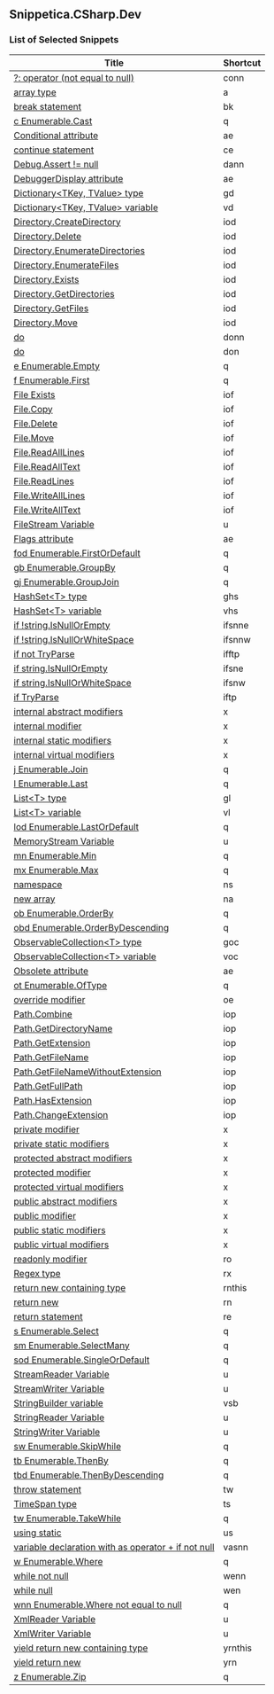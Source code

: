 ﻿## Snippetica.CSharp.Dev

### List of Selected Snippets

Title | Shortcut
----- | --------
[?: operator \(not equal to null\)](ConditionalOperatorNotEqualToNull.snippet)|conn
[array type](_AutoGenerated/ArrayOfTType.snippet)|a
[break statement](BreakStatement.snippet)|bk
[c Enumerable\.Cast](Linq/EnumerableCast.snippet)|q
[Conditional attribute](Attributes/ConditionalAttribute.snippet)|ae
[continue statement](ContinueStatement.snippet)|ce
[Debug\.Assert \!= null](DebugAssertNotNull.snippet)|dann
[DebuggerDisplay attribute](Attributes/DebuggerDisplayAttribute.snippet)|ae
[Dictionary\<TKey, TValue\> type](DictionaryOfTKeyTValueType.snippet)|gd
[Dictionary\<TKey, TValue\> variable](_AutoGenerated/DictionaryOfTKeyTValueVariable.snippet)|vd
[Directory\.CreateDirectory](IO/DirectoryCreateDirectory.snippet)|iod
[Directory\.Delete](IO/DirectoryDelete.snippet)|iod
[Directory\.EnumerateDirectories](IO/DirectoryEnumerateDirectories.snippet)|iod
[Directory\.EnumerateFiles](IO/DirectoryEnumerateFiles.snippet)|iod
[Directory\.Exists](IO/DirectoryExists.snippet)|iod
[Directory\.GetDirectories](IO/DirectoryGetDirectories.snippet)|iod
[Directory\.GetFiles](IO/DirectoryGetFiles.snippet)|iod
[Directory\.Move](IO/DirectoryMove.snippet)|iod
[do](DoNotNull.snippet)|donn
[do](DoNull.snippet)|don
[e Enumerable\.Empty](Linq/EnumerableEmpty.snippet)|q
[f Enumerable\.First](Linq/EnumerableFirst.snippet)|q
[File Exists](IO/FileExists.snippet)|iof
[File\.Copy](IO/FileCopy.snippet)|iof
[File\.Delete](IO/FileDelete.snippet)|iof
[File\.Move](IO/FileMove.snippet)|iof
[File\.ReadAllLines](IO/FileReadAllLines.snippet)|iof
[File\.ReadAllText](IO/FileReadAllText.snippet)|iof
[File\.ReadLines](IO/FileReadLines.snippet)|iof
[File\.WriteAllLines](IO/FileWriteAllLines.snippet)|iof
[File\.WriteAllText](IO/FileWriteAllText.snippet)|iof
[FileStream Variable](IO/FileStreamVariable.snippet)|u
[Flags attribute](Attributes/FlagsAttribute.snippet)|ae
[fod Enumerable\.FirstOrDefault](Linq/EnumerableFirstOrDefault.snippet)|q
[gb Enumerable\.GroupBy](Linq/EnumerableGroupBy.snippet)|q
[gj Enumerable\.GroupJoin](Linq/EnumerableGroupJoin.snippet)|q
[HashSet\<T\> type](_AutoGenerated/HashSetOfTType.snippet)|ghs
[HashSet\<T\> variable](_AutoGenerated/HashSetOfTVariable.snippet)|vhs
[if \!string\.IsNullOrEmpty](IfNotStringIsNullOrEmpty.snippet)|ifsnne
[if \!string\.IsNullOrWhiteSpace](IfNotStringIsNullOrWhiteSpace.snippet)|ifsnnw
[if not TryParse](_AutoGenerated/IfNotTryParse.snippet)|ifftp
[if string\.IsNullOrEmpty](IfStringIsNullOrEmpty.snippet)|ifsne
[if string\.IsNullOrWhiteSpace](IfStringIsNullOrWhiteSpace.snippet)|ifsnw
[if TryParse](_AutoGenerated/IfTryParse.snippet)|iftp
[internal abstract modifiers](Modifiers/InternalAbstractModifiers.snippet)|x
[internal modifier](Modifiers/InternalModifier.snippet)|x
[internal static modifiers](Modifiers/InternalStaticModifiers.snippet)|x
[internal virtual modifiers](Modifiers/InternalVirtualModifiers.snippet)|x
[j Enumerable\.Join](Linq/EnumerableJoin.snippet)|q
[l Enumerable\.Last](Linq/EnumerableLast.snippet)|q
[List\<T\> type](_AutoGenerated/ListOfTType.snippet)|gl
[List\<T\> variable](_AutoGenerated/ListOfTVariable.snippet)|vl
[lod Enumerable\.LastOrDefault](Linq/EnumerableLastOrDefault.snippet)|q
[MemoryStream Variable](IO/MemoryStreamVariable.snippet)|u
[mn Enumerable\.Min](Linq/EnumerableMin.snippet)|q
[mx Enumerable\.Max](Linq/EnumerableMax.snippet)|q
[namespace](Namespace.snippet)|ns
[new array ](_AutoGenerated/NewArrayOfT.snippet)|na
[ob Enumerable\.OrderBy](Linq/EnumerableOrderBy.snippet)|q
[obd Enumerable\.OrderByDescending](Linq/EnumerableOrderByDescending.snippet)|q
[ObservableCollection\<T\> type](_AutoGenerated/ObservableCollectionOfTType.snippet)|goc
[ObservableCollection\<T\> variable](_AutoGenerated/ObservableCollectionOfTVariable.snippet)|voc
[Obsolete attribute](Attributes/ObsoleteAttribute.snippet)|ae
[ot Enumerable\.OfType](Linq/EnumerableOfType.snippet)|q
[override modifier](Modifiers/OverrideModifier.snippet)|oe
[Path\.Combine](IO/PathCombine.snippet)|iop
[Path\.GetDirectoryName](IO/PathGetDirectoryName.snippet)|iop
[Path\.GetExtension](IO/PathGetExtension.snippet)|iop
[Path\.GetFileName](IO/PathGetFileName.snippet)|iop
[Path\.GetFileNameWithoutExtension](IO/PathGetFileNameWithoutExtension.snippet)|iop
[Path\.GetFullPath](IO/PathGetFullPath.snippet)|iop
[Path\.HasExtension](IO/PathHasExtension.snippet)|iop
[Path\.ChangeExtension](IO/PathChangeExtension.snippet)|iop
[private modifier](Modifiers/PrivateModifier.snippet)|x
[private static modifiers](Modifiers/PrivateStaticModifiers.snippet)|x
[protected abstract modifiers](Modifiers/ProtectedAbstractModifiers.snippet)|x
[protected modifier](Modifiers/ProtectedModifier.snippet)|x
[protected virtual modifiers](Modifiers/ProtectedVirtualModifiers.snippet)|x
[public abstract modifiers](Modifiers/PublicAbstractModifiers.snippet)|x
[public modifier](Modifiers/PublicModifier.snippet)|x
[public static modifiers](Modifiers/PublicStaticModifiers.snippet)|x
[public virtual modifiers](Modifiers/PublicVirtualModifiers.snippet)|x
[readonly modifier](Modifiers/ReadOnlyModifier.snippet)|ro
[Regex type](Regex.snippet)|rx
[return new containing type](ReturnNewThis.snippet)|rnthis
[return new](ReturnNew.snippet)|rn
[return statement](ReturnStatement.snippet)|re
[s Enumerable\.Select](Linq/EnumerableSelect.snippet)|q
[sm Enumerable\.SelectMany](Linq/EnumerableSelectMany.snippet)|q
[sod Enumerable\.SingleOrDefault](Linq/EnumerableSingleOrDefault.snippet)|q
[StreamReader Variable](IO/StreamReaderVariable.snippet)|u
[StreamWriter Variable](IO/StreamWriterVariable.snippet)|u
[StringBuilder variable](StringBuilderVariable.snippet)|vsb
[StringReader Variable](IO/StringReaderVariable.snippet)|u
[StringWriter Variable](IO/StringWriterVariable.snippet)|u
[sw Enumerable\.SkipWhile](Linq/EnumerableSkipWhile.snippet)|q
[tb Enumerable\.ThenBy](Linq/EnumerableThenBy.snippet)|q
[tbd Enumerable\.ThenByDescending](Linq/EnumerableThenByDescending.snippet)|q
[throw statement](ThrowStatement.snippet)|tw
[TimeSpan type](TimeSpanType.snippet)|ts
[tw Enumerable\.TakeWhile](Linq/EnumerableTakeWhile.snippet)|q
[using static](UsingStatic.snippet)|us
[variable declaration with as operator \+ if not null](VariableAsTIfNotNull.snippet)|vasnn
[w Enumerable\.Where](Linq/EnumerableWhere.snippet)|q
[while not null](WhileNotNull.snippet)|wenn
[while null](WhileNull.snippet)|wen
[wnn Enumerable\.Where not equal to null](Linq/EnumerableWhereNotNull.snippet)|q
[XmlReader Variable](Xml/XmlReaderVariable.snippet)|u
[XmlWriter Variable](Xml/XmlWriterVariable.snippet)|u
[yield return new containing type](YieldReturnNewThis.snippet)|yrnthis
[yield return new](YieldReturnNew.snippet)|yrn
[z Enumerable\.Zip](Linq/EnumerableZip.snippet)|q
